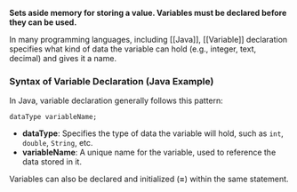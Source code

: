 **Sets aside memory for storing a value. Variables must be declared before they can be used.**

In many programming languages, including [[Java]], [[Variable]] declaration specifies what kind of data the variable can hold (e.g., integer, text, decimal) and gives it a name.

### Syntax of Variable Declaration (Java Example)

In Java, variable declaration generally follows this pattern:

`dataType variableName;`

- **dataType**: Specifies the type of data the variable will hold, such as `int`, `double`, `String`, etc.
- **variableName**: A unique name for the variable, used to reference the data stored in it.

Variables can also be declared and initialized (**=**) within the same statement.